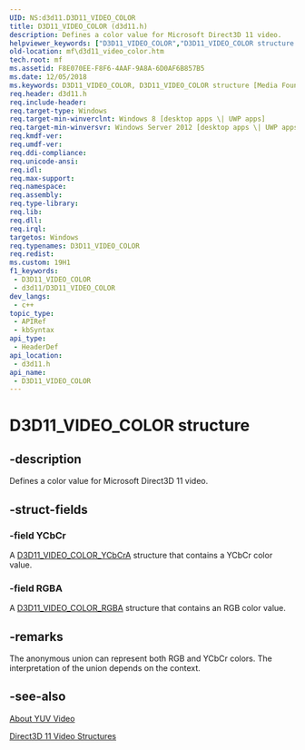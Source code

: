 ```yaml
---
UID: NS:d3d11.D3D11_VIDEO_COLOR
title: D3D11_VIDEO_COLOR (d3d11.h)
description: Defines a color value for Microsoft Direct3D 11 video.
helpviewer_keywords: ["D3D11_VIDEO_COLOR","D3D11_VIDEO_COLOR structure [Media Foundation]","d3d11/D3D11_VIDEO_COLOR","mf.d3d11_video_color"]
old-location: mf\d3d11_video_color.htm
tech.root: mf
ms.assetid: F8E070EE-F8F6-4AAF-9A8A-6D0AF6B857B5
ms.date: 12/05/2018
ms.keywords: D3D11_VIDEO_COLOR, D3D11_VIDEO_COLOR structure [Media Foundation], d3d11/D3D11_VIDEO_COLOR, mf.d3d11_video_color
req.header: d3d11.h
req.include-header: 
req.target-type: Windows
req.target-min-winverclnt: Windows 8 [desktop apps \| UWP apps]
req.target-min-winversvr: Windows Server 2012 [desktop apps \| UWP apps]
req.kmdf-ver: 
req.umdf-ver: 
req.ddi-compliance: 
req.unicode-ansi: 
req.idl: 
req.max-support: 
req.namespace: 
req.assembly: 
req.type-library: 
req.lib: 
req.dll: 
req.irql: 
targetos: Windows
req.typenames: D3D11_VIDEO_COLOR
req.redist: 
ms.custom: 19H1
f1_keywords:
 - D3D11_VIDEO_COLOR
 - d3d11/D3D11_VIDEO_COLOR
dev_langs:
 - c++
topic_type:
 - APIRef
 - kbSyntax
api_type:
 - HeaderDef
api_location:
 - d3d11.h
api_name:
 - D3D11_VIDEO_COLOR
---
```


# D3D11_VIDEO_COLOR structure


## -description

Defines a color value for Microsoft Direct3D 11 video.

## -struct-fields

### -field YCbCr

A <a href="https://docs.microsoft.com/windows/desktop/api/d3d11/ns-d3d11-d3d11_video_color_ycbcra">D3D11_VIDEO_COLOR_YCbCrA</a> structure that contains a YCbCr color value.

### -field RGBA

A <a href="https://docs.microsoft.com/windows/desktop/api/d3d11/ns-d3d11-d3d11_video_color_rgba">D3D11_VIDEO_COLOR_RGBA</a> structure that contains an RGB color value.

## -remarks

The anonymous union can represent both RGB and YCbCr colors. The interpretation of the union depends on the context.

## -see-also

<a href="https://docs.microsoft.com/windows/desktop/medfound/about-yuv-video">About YUV Video</a>



<a href="https://docs.microsoft.com/windows/desktop/medfound/direct3d-11-video-structures">Direct3D 11 Video Structures</a>

